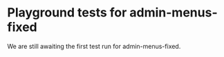 # Playground tests for admin-menus-fixed
We are still awaiting the first test run for admin-menus-fixed.

